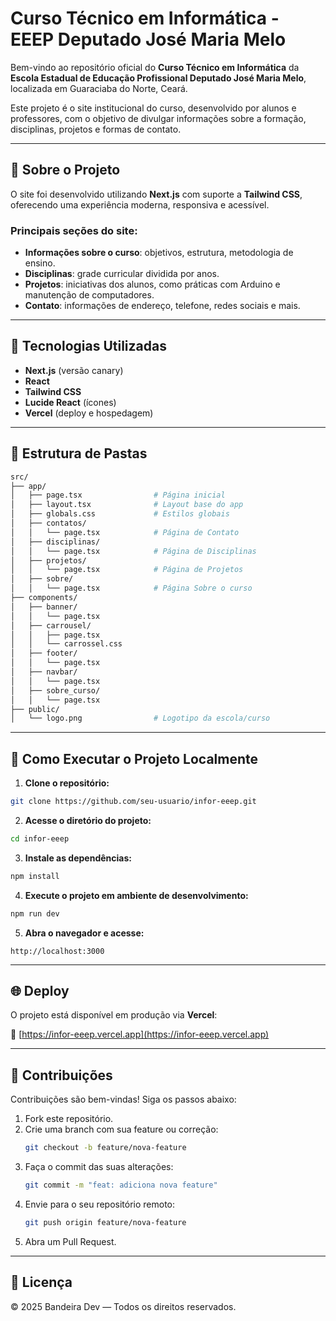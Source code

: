 
# Curso Técnico em Informática - EEEP Deputado José Maria Melo

Bem-vindo ao repositório oficial do **Curso Técnico em Informática** da **Escola Estadual de Educação Profissional Deputado José Maria Melo**, localizada em Guaraciaba do Norte, Ceará.

Este projeto é o site institucional do curso, desenvolvido por alunos e professores, com o objetivo de divulgar informações sobre a formação, disciplinas, projetos e formas de contato.

---

## 📘 Sobre o Projeto

O site foi desenvolvido utilizando **Next.js** com suporte a **Tailwind CSS**, oferecendo uma experiência moderna, responsiva e acessível.

### Principais seções do site:

- **Informações sobre o curso**: objetivos, estrutura, metodologia de ensino.
- **Disciplinas**: grade curricular dividida por anos.
- **Projetos**: iniciativas dos alunos, como práticas com Arduino e manutenção de computadores.
- **Contato**: informações de endereço, telefone, redes sociais e mais.

---

## 🚀 Tecnologias Utilizadas

- **Next.js** (versão canary)
- **React**
- **Tailwind CSS**
- **Lucide React** (ícones)
- **Vercel** (deploy e hospedagem)

---

## 📁 Estrutura de Pastas

```bash
src/
├── app/
│   ├── page.tsx                # Página inicial
│   ├── layout.tsx              # Layout base do app
│   ├── globals.css             # Estilos globais
│   ├── contatos/
│   │   └── page.tsx            # Página de Contato
│   ├── disciplinas/
│   │   └── page.tsx            # Página de Disciplinas
│   ├── projetos/
│   │   └── page.tsx            # Página de Projetos
│   ├── sobre/
│   │   └── page.tsx            # Página Sobre o curso
├── components/
│   ├── banner/
│   │   └── page.tsx
│   ├── carrousel/
│   │   ├── page.tsx
│   │   └── carrossel.css
│   ├── footer/
│   │   └── page.tsx
│   ├── navbar/
│   │   └── page.tsx
│   ├── sobre_curso/
│   │   └── page.tsx
├── public/
│   └── logo.png                # Logotipo da escola/curso
```

---

## 🧪 Como Executar o Projeto Localmente

1. **Clone o repositório:**

```bash
git clone https://github.com/seu-usuario/infor-eeep.git
```

2. **Acesse o diretório do projeto:**

```bash
cd infor-eeep
```

3. **Instale as dependências:**

```bash
npm install
```

4. **Execute o projeto em ambiente de desenvolvimento:**

```bash
npm run dev
```

5. **Abra o navegador e acesse:**

```
http://localhost:3000
```

---

## 🌐 Deploy

O projeto está disponível em produção via **Vercel**:

🔗 [https://infor-eeep.vercel.app](https://infor-eeep.vercel.app)

---

## 🤝 Contribuições

Contribuições são bem-vindas! Siga os passos abaixo:

1. Fork este repositório.
2. Crie uma branch com sua feature ou correção:
   ```bash
   git checkout -b feature/nova-feature
   ```
3. Faça o commit das suas alterações:
   ```bash
   git commit -m "feat: adiciona nova feature"
   ```
4. Envie para o seu repositório remoto:
   ```bash
   git push origin feature/nova-feature
   ```
5. Abra um Pull Request.

---

## 📄 Licença

© 2025 Bandeira Dev — Todos os direitos reservados.

